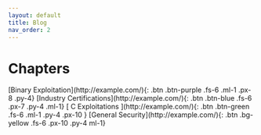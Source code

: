 ```yaml
---
layout: default
title: Blog
nav_order: 2
---
```


# Chapters

<div class="code-example" markdown="1">

<span>
[Binary Exploitation](http://example.com/){: .btn .btn-purple .fs-6 .ml-1 .px-8 .py-4}
</span>

<span>
[Industry Certifications](http://example.com/){: .btn .btn-blue .fs-6 .px-7 .py-4 .ml-1}
</span>

<span>
[ C Exploitations ](http://example.com/){: .btn .btn-green .fs-6 .ml-1 .py-4 .px-10 }
</span>

<span>
[General Security](http://example.com/){: .btn .bg-yellow .fs-6 .px-10 .py-4 ml-1}
</span>

</div>


